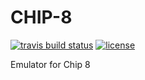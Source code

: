 # CHIP-8

[![travis build status](https://travis-ci.org/Tyendinaga/EmuC8.svg?branch=master)](https://travis-ci.org/Tyendinaga/EmuC8)
[![license](https://img.shields.io/badge/license-GPLv3-yellow)](https://github.com/Tyendinaga/EmuC8/blob/master/LICENSE.md)



Emulator for Chip 8
